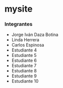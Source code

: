 # mysite
### Integrantes
- Jorge Iván Daza Botina
- Linda Herrera
- Carlos Espinosa
- Estudiante 4
- Estudiante 5
- Estudiante 6
- Estudiante 7
- Estudiante 8
- Estudiante 9
- Estudiante 10

